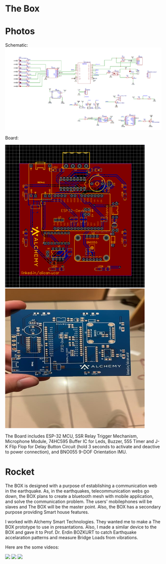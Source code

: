 # The Box
# Photos
<p align="left">
Schematic:
  
<img src="https://github.com/AlihealGit/AlicanUcarPortfolio/blob/main/AlchemyTheBox/Schematic.png">


</p>

Board:
<p align="left">  

<img src="https://github.com/AlihealGit/AlicanUcarPortfolio/blob/main/AlchemyTheBox/Board.png" alt="rocketcard2" border="0" width = 450>
<img src="https://github.com/AlihealGit/AlicanUcarPortfolio/blob/main/AlchemyTheBox/alchemythebox.jpg" alt="rocketcard3" border="0" width = 450 height= 450>

</p>

The Board includes ESP-32 MCU, SSR Relay Trigger Mechanism, Microphone Module, 74HC595 Buffer IC for Leds, Buzzer, 555 Timer and J-K Flip Flop for Delay Button Circuit (hold 3 seconds to activate and deactive to power connection), and BNO055 9-DOF Orientation IMU.

# Rocket

The BOX is designed with a purpose of establishing a communication web in the earthquake. As, in the earthquakes, telecommunication webs go down, the BOX plans to create a bluetooth mesh with mobile application, and solve the communication problem. The users' mobilephones will be slaves and The BOX will be the master point. Also, the BOX has a secondary purpose providing Smart house features.

I worked with Alchemy Smart Technologies. They wanted me to make a The BOX prototype to use in presantations. Also, I made a similar device to the BOX and gave it to Prof. Dr. Erdin BOZKURT to catch Earthquake accelaration patterns and measure Bridge Loads from vibrations.

Here are the some videos:

<img src="https://github.com/AlihealGit/AlicanUcarPortfolio/blob/main/AlchemyTheBox/thebox1.gif">
<img src="https://github.com/AlihealGit/AlicanUcarPortfolio/blob/main/AlchemyTheBox/theboxleds.gif">
<img src="https://github.com/AlihealGit/AlicanUcarPortfolio/blob/main/AlchemyTheBox/theboxvideo2.gif">
